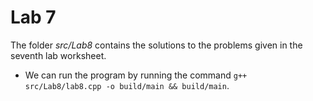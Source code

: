 # Lab 7
The folder *src/Lab8* contains the solutions to the problems given in the seventh lab worksheet.
- We can run the program by running the command ``g++ src/Lab8/lab8.cpp -o build/main && build/main``.
